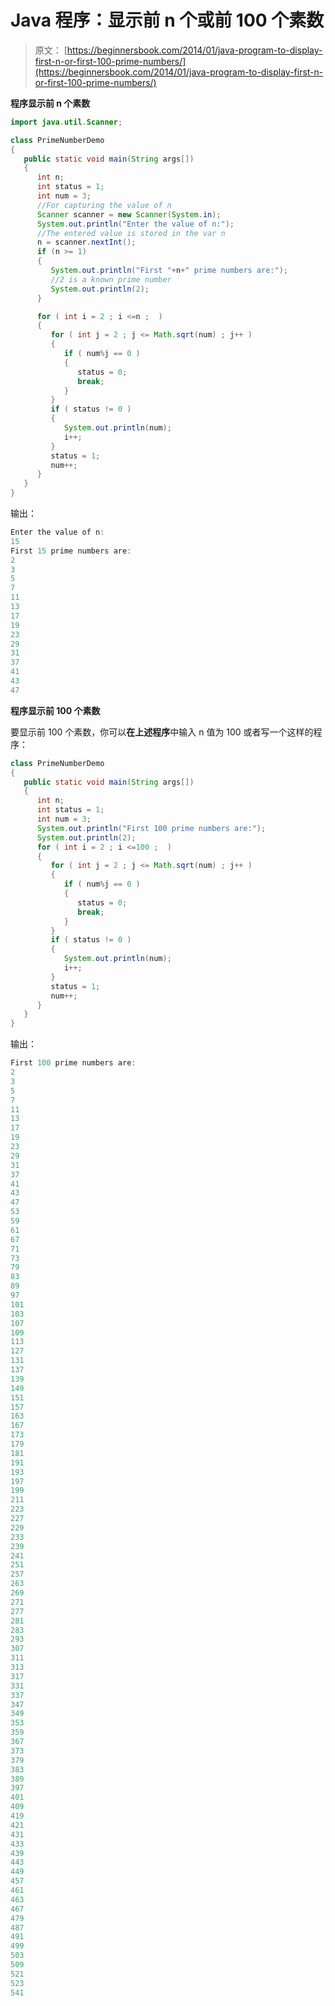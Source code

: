 # Java 程序：显示前 n 个或前 100 个素数

> 原文： [https://beginnersbook.com/2014/01/java-program-to-display-first-n-or-first-100-prime-numbers/](https://beginnersbook.com/2014/01/java-program-to-display-first-n-or-first-100-prime-numbers/)

**程序显示前 n 个素数**

```java
import java.util.Scanner;

class PrimeNumberDemo
{
   public static void main(String args[])
   {
      int n;
      int status = 1;
      int num = 3;
      //For capturing the value of n
      Scanner scanner = new Scanner(System.in);
      System.out.println("Enter the value of n:");
      //The entered value is stored in the var n
      n = scanner.nextInt();
      if (n >= 1)
      {
         System.out.println("First "+n+" prime numbers are:");
         //2 is a known prime number
         System.out.println(2);
      }

      for ( int i = 2 ; i <=n ;  )
      {
         for ( int j = 2 ; j <= Math.sqrt(num) ; j++ )
         {
            if ( num%j == 0 )
            {
               status = 0;
               break;
            }
         }
         if ( status != 0 )
         {
            System.out.println(num);
            i++;
         }
         status = 1;
         num++;
      }         
   }
}
```

输出：

```java
Enter the value of n:
15
First 15 prime numbers are:
2
3
5
7
11
13
17
19
23
29
31
37
41
43
47
```

**程序显示前 100 个素数**

要显示前 100 个素数，你可以**在上述程序**中输入 n 值为 100 或者写一个这样的程序：

```java
class PrimeNumberDemo
{
   public static void main(String args[])
   {
      int n;
      int status = 1;
      int num = 3;
      System.out.println("First 100 prime numbers are:");   
      System.out.println(2);
      for ( int i = 2 ; i <=100 ;  )
      {
         for ( int j = 2 ; j <= Math.sqrt(num) ; j++ )
         {
            if ( num%j == 0 )
            {
               status = 0;
               break;
            }
         }
         if ( status != 0 )
         {
            System.out.println(num);
            i++;
         }
         status = 1;
         num++;
      }         
   }
}
```

输出：

```java
First 100 prime numbers are:
2
3
5
7
11
13
17
19
23
29
31
37
41
43
47
53
59
61
67
71
73
79
83
89
97
101
103
107
109
113
127
131
137
139
149
151
157
163
167
173
179
181
191
193
197
199
211
223
227
229
233
239
241
251
257
263
269
271
277
281
283
293
307
311
313
317
331
337
347
349
353
359
367
373
379
383
389
397
401
409
419
421
431
433
439
443
449
457
461
463
467
479
487
491
499
503
509
521
523
541
```